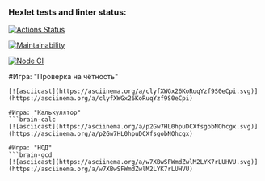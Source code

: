 ### Hexlet tests and linter status:
[![Actions Status](https://github.com/mn81566/frontend-project-lvl1/workflows/hexlet-check/badge.svg)](https://github.com/mn81566/frontend-project-lvl1/actions)

[![Maintainability](https://api.codeclimate.com/v1/badges/a99a88d28ad37a79dbf6/maintainability)](https://codeclimate.com/github/codeclimate/codeclimate/maintainability)

[![Node CI](https://github.com/mn81566/frontend-project-lvl1/workflows/Node%20CI/badge.svg)](https://github.com/mn81566/frontend-project-lvl1/actions)

#Игра: "Проверка на чётность"
```brain-even
[![asciicast](https://asciinema.org/a/clyfXWGx26KoRuqYzf9S0eCpi.svg)](https://asciinema.org/a/clyfXWGx26KoRuqYzf9S0eCpi)

#Игра: "Калькулятор"
```brain-calc
[![asciicast](https://asciinema.org/a/p2Gw7HL0hpuDCXfsgobNOhcgx.svg)](https://asciinema.org/a/p2Gw7HL0hpuDCXfsgobNOhcgx)

#Игра: "НОД"
```brain-gcd
[![asciicast](https://asciinema.org/a/w7XBwSFWmdZwlM2LYK7rLUHVU.svg)](https://asciinema.org/a/w7XBwSFWmdZwlM2LYK7rLUHVU)